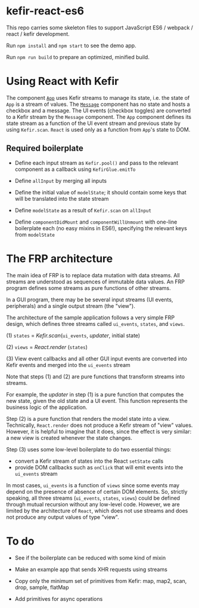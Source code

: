 # kefir-react-es6

This repo carries some skeleton files to support JavaScript ES6 / webpack / react / kefir development.

Run `npm install` and `npm start` to see the demo app.

Run `npm run build` to prepare an optimized, minified build.

# Using React with Kefir

The component [`App`](https://github.com/winitzki/kefir-react-es6/blob/master/app/components/App.jsx) uses Kefir streams to manage its state, i.e. the state of `App` is a stream of values.
The [`Message`](https://github.com/winitzki/kefir-react-es6/blob/master/app/components/Message.jsx) component has no state and hosts a checkbox and a message.
The UI events (checkbox toggles) are converted to a Kefir stream by the `Message` component.
The `App` component defines its state stream as a function of the UI event stream and previous state by using `Kefir.scan`.
`React` is used only as a function from `App`'s state to DOM.

## Required boilerplate

- Define each input stream as `Kefir.pool()` and pass to the relevant component as a callback using `KefirGlue.emitTo`

- Define `allInput` by merging all inputs

- Define the initial value of `modelState`; it should contain some keys that will be translated into the state stream

- Define `modelState` as a result of `Kefir.scan` on `allInput`

- Define `componentDidMount` and `componentWillUnmount` with one-line boilerplate each (no easy mixins in ES6!), specifying the relevant keys from `modelState`

# The FRP architecture

The main idea of FRP is to replace data mutation with data streams.
All streams are understood as sequences of immutable data values.
An FRP program defines some streams as pure functions of other streams.

In a GUI program, there may be be several input streams (UI events, peripherals) and a single output stream (the "view").

The architecture of the sample application follows a very simple FRP design,
which defines three streams called `ui_events`, `states`, and `views`.

(1) `states` = _Kefir.scan_(`ui_events`, _updater_, initial state)

(2) `views` = _React.render_ (`states`)

(3) View event callbacks and all other GUI input events are converted into Kefir events and merged into the `ui_events` stream

Note that steps (1) and (2) are pure functions that transform streams into streams.

For example, the _updater_ in step (1) is a pure function that computes the new state, given the old state and a UI event.
This function represents the business logic of the application.

Step (2) is a pure function that renders the model state into a view.
Technically, `React.render` does not produce a Kefir stream of "view" values.
However, it is helpful to imagine that it does, since the effect is very similar:
a new view is created whenever the state changes.

Step (3) uses some low-level boilerplate to do two essential things:

- convert a Kefir stream of states into the React `setState` calls
- provide DOM callbacks such as `onClick` that will emit events into the `ui_events` stream

In most cases, `ui_events` is a function of `views` since some events may depend on the presence of absence of certain DOM elements.
So, strictly speaking, all three streams (`ui_events`, `states`, `views`) could be defined through mutual recursion without any low-level code.
However, we are limited by the architecture of `React`, which does not use streams and does not produce any output values of type "view".

# To do

- See if the boilerplate can be reduced with some kind of mixin

- Make an example app that sends XHR requests using streams

- Copy only the minimum set of primitives from Kefir: map, map2, scan, drop, sample, flatMap

- Add primitives for async operations

